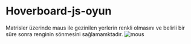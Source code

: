 # Hoverboard-js-oyun
Matrisler üzerinde maus ile gezinilen yerlerin renkli olmasını ve belirli bir süre sonra renginin sönmesini sağlamamktadır.
![mous](https://user-images.githubusercontent.com/74898825/219965179-4aeccd71-25f9-4810-9723-68173f86ac03.PNG)
